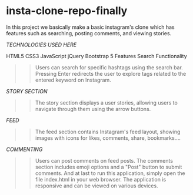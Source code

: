 # insta-clone-repo-finally 
In this project we basically make a basic instagram's clone  which has features such as searching, posting comments, and viewing stories.

*TECHNOLOGIES USED HERE*
>>
HTML5
CSS3
JavaScript
jQuery
Bootstrap 5
Features
Search Functionality
>>Users can search for specific hashtags using the search bar. Pressing Enter redirects the user to explore tags related to the entered keyword on Instagram.

*STORY SECTION*
>>The story section displays a  user stories, allowing users to navigate through them using the arrow buttons.

*FEED*
>>The feed section contains Instagram's feed layout, showing images with icons for likes, comments, share, bookmarks....

*COMMENTING*
>>Users can post comments on feed posts. The comments section includes emoji options and a "Post" button to submit comments.
>>And at last to run this  application, simply open the  file index.html in your web browser. The application is responsive and can be viewed on various devices.
